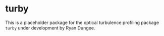 # turby

This is a placeholder package for the optical turbulence profiling package `turby` under development by Ryan Dungee.
